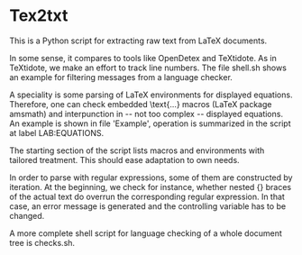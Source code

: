 # Tex2txt
This is a Python script for extracting raw text from LaTeX documents.

In some sense, it compares to tools like OpenDetex and TeXtidote. As in TeXtidote, we make an effort to track line numbers. The file shell.sh shows an example for filtering messages from a language checker.

A speciality is some parsing of LaTeX environments for displayed equations. Therefore, one can check embedded \text{...} macros (LaTeX package amsmath) and interpunction in -- not too complex -- displayed equations. An example is shown in file 'Example', operation is summarized in the script at label LAB:EQUATIONS.

The starting section of the script lists macros and environments with tailored treatment. This should ease adaptation to own needs.

In order to parse with regular expressions, some of them are constructed by iteration. At the beginning, we check for instance, whether nested {} braces of the actual text do overrun the corresponding regular expression. In that case, an error message is generated and the controlling variable has to be changed.

A more complete shell script for language checking of a whole document tree is checks.sh.
